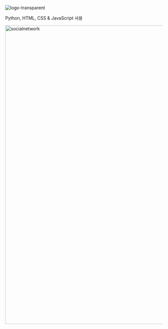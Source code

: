 ![logo-transparent](https://user-images.githubusercontent.com/56977388/180226746-a993ceb9-a886-4fc3-9b36-dbcb6cc93d41.png)

Python, HTML, CSS &amp; JavaScript 사용



<img width="954" alt="socialnetwork" src="https://user-images.githubusercontent.com/56977388/180219431-961e5777-28cf-470e-bd42-1c91fa176642.png">
